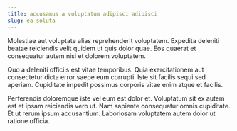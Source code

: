 ```yaml
---
title: accusamus a voluptatum adipisci adipisci
slug: ea soluta
---
```


Molestiae aut voluptate alias reprehenderit voluptatem. Expedita deleniti beatae reiciendis velit quidem ut quis dolor quae. Eos quaerat et consequatur autem nisi et dolorem voluptatem.

Quo a deleniti officiis est vitae temporibus. Quia exercitationem aut consectetur dicta error saepe eum corrupti. Iste sit facilis sequi sed aperiam. Cupiditate impedit possimus corporis vitae enim atque et facilis.

Perferendis doloremque iste vel eum est dolor et. Voluptatum sit ex autem est et ipsam reiciendis vero ut. Nam sapiente consequatur omnis cupiditate. Et ut rerum ipsum accusantium. Laboriosam voluptatem autem dolor ut ratione officia.
